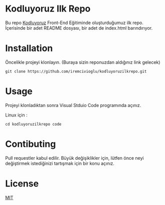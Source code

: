# Kodluyoruz Ilk Repo

Bu repo [Kodluyoruz](https://www.kodluyoruz.org/) Front-End Eğitiminde oluşturduğumuz ilk repo. İçerisinde bir adet README dosyası, bir adet de index.html barındırıyor.

# Installation

Öncelikle projeyi klonlayın. (Buraya sizin reponuzdan aldığınız link gelecek)

`git clone https://github.com/iremcivioglu/kodluyoruzilkrepo.git`

# Usage

Projeyi klonladıktan sonra Visual Stduio Code programında açınız.

Linux için :

``` cd kodluyoruzilkrepo code ```
	
	
# Contibuting

Pull requestler kabul edilir. Büyük değişiklikler için, lütfen önce neyi değiştirmek istediğinizi tartışmak için bir konu açınız.

# License

[MIT](https://github.com/iremcivioglu/kodluyoruzilkrepo/blob/main/LICENSE) 
